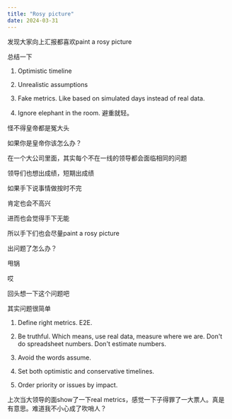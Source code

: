 ```yaml
---
title: "Rosy picture"
date: 2024-03-31
---
```


发现大家向上汇报都喜欢paint a rosy picture

总结一下

1. Optimistic timeline

2. Unrealistic assumptions

3. Fake metrics. Like based on simulated days instead of real data.

4. Ignore elephant in the room. 避重就轻。

怪不得皇帝都是冤大头

如果你是皇帝你该怎么办？

在一个大公司里面，其实每个不在一线的领导都会面临相同的问题

领导们也想出成绩，短期出成绩

如果手下说事情做按时不完

肯定也会不高兴

进而也会觉得手下无能

所以手下们也会尽量paint a rosy picture

出问题了怎么办？

甩锅

哎

回头想一下这个问题吧

其实问题很简单

1. Define right metrics. E2E.

2. Be truthful. Which means, use real data, measure where we are. Don't do spreadsheet numbers. Don't estimate numbers.

3. Avoid the words assume.

4. Set both optimistic and conservative timelines.

5. Order priority or issues by impact.

上次当大领导的面show了一下real metrics，感觉一下子得罪了一大票人。真是有意思。难道我不小心成了吹哨人？
